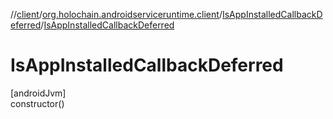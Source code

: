 //[client](../../../index.md)/[org.holochain.androidserviceruntime.client](../index.md)/[IsAppInstalledCallbackDeferred](index.md)/[IsAppInstalledCallbackDeferred](-is-app-installed-callback-deferred.md)

# IsAppInstalledCallbackDeferred

[androidJvm]\
constructor()